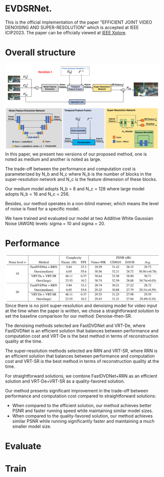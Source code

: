 # EVDSRNet.
This is the official implementation of the paper "EFFICIENT JOINT VIDEO DENOISING AND SUPER-RESOLUTION" which is accepted at IEEE ICIP2023. The paper can be officially viewed at [IEEE Xplore](https://www.google.com).

# Overall structure
![alt text](images/Architecture.png)
In this paper, we present two versions of our proposed method, one is noted as medium and another is noted as large. 

The trade-off between the performance and computation cost is parameterized by N_b and N_c where N_b is the number of blocks in the super-resolution network and N_c is the feature dimension of these blocks. 

Our medium model adopts N_b = 8 and N_c = 128 where large model adopts N_b = 16 and N_c = 256.

Besides, our method operates in a non-blind manner, which means the level of noise is fixed for a specific model. 

We have trained and evaluated our model at two Additive White Gaussian Noise (AWGN) levels: sigma = 10 and sigma = 20.

# Performance
![alt text](images/Performance.png)
Since there is no joint super-resolution and denoising model for video input at the time when the paper is written, we chose a straightforward solution to set the baseline comparison for our method: Denoise-then-SR.

The denoising methods selected are FastDVDNet and VRT-De, where FastDVDNet is an efficient solution that balances between performance and computation cost and VRT-De is the best method in terms of reconstruction quality at the time.

The super-resolution methods selected are RRN and VRT-SR, where RRN is an efficient solution that balances between performance and computation cost and VRT-SR is the best method in terms of reconstruction quality at the time.

For straightforward solutions, we combine FastDVDNet+RRN as an efficient solution and VRT-De+VRT-SR as a quality-favored solution.

Our method presents significant improvement in the trade-off between performance and computation cost compared to straightforward solutions: 
* When compared to the efficient solution, our method achieves better PSNR and faster running speed while maintaining similar model sizes. 
* When compared to the quality-favored solution, our method achieves similar PSNR while running significantly faster and maintaining a much smaller model size.


# Evaluate

# Train


